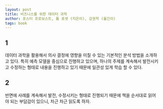 ```yaml
---
layout: post
title: 비즈니스를 위한 데이터 과학
author: 포스터 프로보스트, 톰 포셋 (지은이), 강권학 (옮긴이)
tags: book
---
```


## 1
데이터 과학을 활용해서 의사 결정에 영향을 미칠 수 있는 기본적인 분석 방법을 소개하고 있다. 특히 예측 모델을 중심으로 진행하고 있으며, 하나의 주제를 계속해서 발전시키고 수정하는 형태로 내용을 진행하고 있기 때문에 일관성 있게 학습 할 수 있다.

## 2
반면에 사례를 계속해서 발전, 수정시키는 형태로 진행되기 때문에 책을 순서대로 읽어야 되는 부담감이 있으니, 차근 차근 읽도록 하자.
